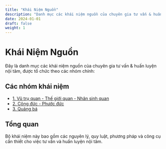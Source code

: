 ```yaml
---
title: "Khái Niệm Nguồn"
description: "Danh mục các khái niệm nguồn của chuyên gia tư vấn & huấn luyện nội tâm"
date: 2024-01-01
draft: false
weight: 1
---
```


# Khái Niệm Nguồn

Đây là danh mục các khái niệm nguồn của chuyên gia tư vấn & huấn luyện nội tâm, được tổ chức theo các nhóm chính:

## Các nhóm khái niệm

- [1. Vũ trụ quan - Thế giới quan - Nhân sinh quan](vu-tru-quan-the-gioi-quan-nhan-sinh-quan/)
- [2. Công đức - Phước đức](cong-duc-phuoc-duc/)
- [3. Quảng bá](quang-ba/)


<!-- - [I. Quy luật](quy-luật/)
- [II. Nguyên lý](nguyên-lý/) 
- [III. Bảy sự giàu toàn diện](bay-su-giau-toan-dien/) -->


<!-- - [III. Chìa khoá](chìa-khoá/) (2 khái niệm)
- [IV. Công thức](công-thức/) (4 khái niệm)
- [IX. Năng lực](năng-lực/) (11 khái niệm)
- [V. Phương pháp](phương-pháp/) (3 khái niệm)
- [VI. Nguyên tắc](nguyên-tắc/) (4 khái niệm)
- [VII. Quan niệm](quan-niệm/) (9 khái niệm)
- [VIII. Tâm thái](tâm-thái/) (5 khái niệm)
- [X. Hệ quy chiếu](hệ-quy-chiếu/) (4 khái niệm)
- [XI. Khái niệm nguồn](khái-niệm-nguồn/) (1 khái niệm)
- [XII. Mật mã](mật-mã/) (1 khái niệm)
- [XIII. Môi trường](môi-trường/) (9 khái niệm)
- [XIV. Công cụ, phương tiện](công-cụ-phương-tiện/) (3 khái niệm)
- [XV. Văn hoá (Nghi thức nghi lễ)](văn-hoá-nghi-thức-nghi-lễ/) (7 khái niệm) -->
<!-- - [XVI. Nguyên Lý Ánh Sáng](nguyen-ly-anh-sang) -->

## Tổng quan

Bộ khái niệm này bao gồm các nguyên lý, quy luật, phương pháp và công cụ cần thiết cho việc tư vấn và huấn luyện nội tâm.
